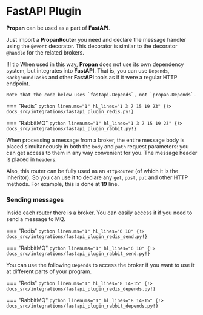 # **FastAPI** Plugin

**Propan** can be used as a part of **FastAPI**.

Just import a **PropanRouter** you need and declare the message handler
using the `@event` decorator. This decorator is similar to the decorator `@handle` for the related brokers.

!!! tip
    When used in this way, **Propan** does not use its own dependency system, but integrates into **FastAPI**.
    That is, you can use `Depends`, `BackgroundTasks` and other **FastAPI** tools as if it were a regular HTTP endpoint.

    Note that the code below uses `fastapi.Depends`, not `propan.Depends`.

=== "Redis"
    ```python linenums="1" hl_lines="1 3 7 15 19 23"
    {!> docs_src/integrations/fastapi_plugin_redis.py!}
    ```

=== "RabbitMQ"
    ```python linenums="1" hl_lines="1 3 7 15 19 23"
    {!> docs_src/integrations/fastapi_plugin_rabbit.py!}
    ```

When processing a message from a broker, the entire message body is placed simultaneously in both the `body` and `path` request parameters: you can get access to them
in any way convenient for you. The message header is placed in `headers`.

Also, this router can be fully used as an `HttpRouter` (of which it is the inheritor). So you can
use it to declare any `get`, `post`, `put` and other HTTP methods. For example, this is done at  **19** line.

### Sending messages

Inside each router there is a broker. You can easily access it if you need to send a message to MQ.

=== "Redis"
    ```python linenums="1" hl_lines="6 10"
    {!> docs_src/integrations/fastapi_plugin_redis_send.py!}
    ```

=== "RabbitMQ"
    ```python linenums="1" hl_lines="6 10"
    {!> docs_src/integrations/fastapi_plugin_rabbit_send.py!}
    ```

You can use the following `Depends` to access the broker if you want to use it at different parts of your program.

=== "Redis"
    ```python linenums="1" hl_lines="8 14-15"
    {!> docs_src/integrations/fastapi_plugin_redis_depends.py!}
    ```

=== "RabbitMQ"
    ```python linenums="1" hl_lines="8 14-15"
    {!> docs_src/integrations/fastapi_plugin_rabbit_depends.py!}
    ```